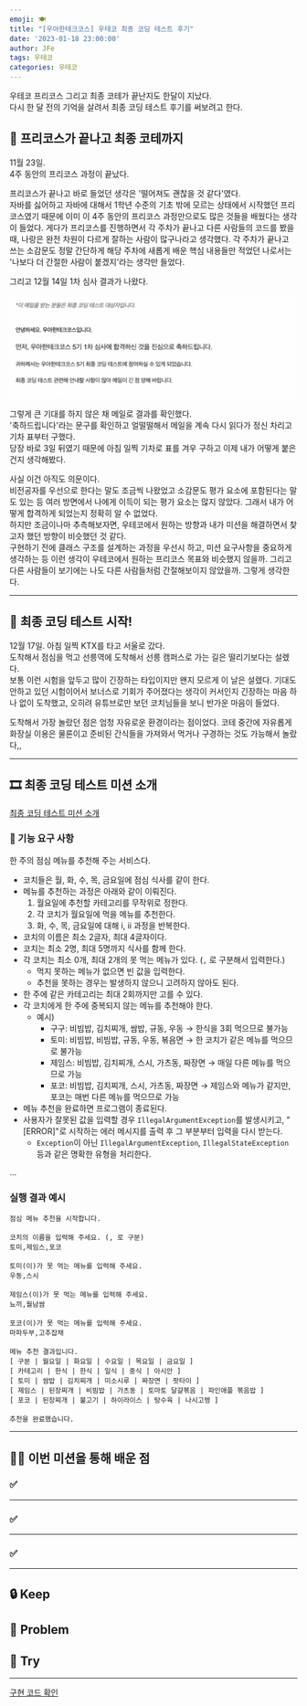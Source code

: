 ```yaml
---
emoji: 🍽
title: "[우아한테크코스] 우테코 최종 코딩 테스트 후기"
date: '2023-01-18 23:00:00'
author: JFe
tags: 우테코
categories: 우테코
---
```


우테코 프리코스 그리고 최종 코테가 끝난지도 한달이 지났다.  
다시 한 달 전의 기억을 살려서 최종 코딩 테스트 후기를 써보려고 한다.  

## 👏 프리코스가 끝나고 최종 코테까지

11월 23일.  
4주 동안의 프리코스 과정이 끝났다.  

프리코스가 끝나고 바로 들었던 생각은 '떨어져도 괜찮을 것 같다'였다.  
자바를 싫어하고 자바에 대해서 1학년 수준의 기초 밖에 모르는 상태에서 시작했던 프리코스였기 때문에 이미 이 4주 동안의 프리코스 과정만으로도 많은 것들을 배웠다는 생각이 들었다. 게다가 프리코스를 진행하면서 각 주차가 끝나고 다른 사람들의 코드를 봤을 때, 나랑은 완전 차원이 다르게 잘하는 사람이 많구나라고 생각했다. 각 주차가 끝나고 쓰는 소감문도 정말 간단하게 해당 주차에 새롭게 배운 핵심 내용들만 적었던 나로서는 '나보다 더 간절한 사람이 붙겠지'라는 생각만 들었다.  

그리고 12월 14일 1차 심사 결과가 나왔다.  

![precourse-result.png](precourse-result.png)

그렇게 큰 기대를 하지 않은 채 메일로 결과를 확인했다.  
'축하드립니다'라는 문구를 확인하고 얼떨떨해서 메일을 계속 다시 읽다가 정신 차리고 기차 표부터 구했다.  
당장 바로 3일 뒤였기 때문에 아침 일찍 기차로 표를 겨우 구하고 이제 내가 어떻게 붙은 건지 생각해봤다.  

사실 이건 아직도 의문이다.  
비전공자를 우선으로 한다는 말도 조금씩 나왔었고 소감문도 평가 요소에 포함된다는 말도 있는 등 여러 방면에서 나에게 이득이 되는 평가 요소는 많지 않았다. 그래서 내가 어떻게 합격하게 되었는지 정확히 알 수 없었다.  
하지만 조금이나마 추측해보자면, 우테코에서 원하는 방향과 내가 미션을 해결하면서 찾고자 했던 방향이 비슷했던 것 같다.  
구현하기 전에 클래스 구조를 설계하는 과정을 우선시 하고, 미션 요구사항을 중요하게 생각하는 등 이런 생각이 우테코에서 원하는 프리코스 목표와 비슷했지 않을까. 그리고 다른 사람들이 보기에는 나도 다른 사람들처럼 간절해보이지 않았을까. 그렇게 생각한다.  

---

## 👋 최종 코딩 테스트 시작!

12월 17일.
아침 일찍 KTX를 타고 서울로 갔다.  
도착해서 점심을 먹고 선릉역에 도착해서 선릉 캠퍼스로 가는 길은 떨리기보다는 설렜다.  
보통 이런 시험을 앞두고 많이 긴장하는 타입이지만 왠지 모르게 이 날은 설렜다. 기대도 안하고 있던 시험이어서 보너스로 기회가 주어졌다는 생각이 커서인지 긴장하는 마음 하나 없이 도착했고, 오히려 유튜브로만 보던 코치님들을 보니 반가운 마음이 들었다.  

도착해서 가장 놀랐던 점은 엄청 자유로운 환경이라는 점이었다. 코테 중간에 자유롭게 화장실 이용은 물론이고 준비된 간식들을 가져와서 먹거나 구경하는 것도 가능해서 놀랐다,,


---

## 🎞 최종 코딩 테스트 미션 소개

[최종 코딩 테스트 미션 소개](https://github.com/woowacourse-precourse/java-menu)  


### 🚀 기능 요구 사항

한 주의 점심 메뉴를 추천해 주는 서비스다.

- 코치들은 월, 화, 수, 목, 금요일에 점심 식사를 같이 한다.
- 메뉴를 추천하는 과정은 아래와 같이 이뤄진다.
  1. 월요일에 추천할 카테고리를 무작위로 정한다.
  2. 각 코치가 월요일에 먹을 메뉴를 추천한다.
  3. 화, 수, 목, 금요일에 대해 i, ii 과정을 반복한다.
- 코치의 이름은 최소 2글자, 최대 4글자이다.
- 코치는 최소 2명, 최대 5명까지 식사를 함께 한다.
- 각 코치는 최소 0개, 최대 2개의 못 먹는 메뉴가 있다. (`,` 로 구분해서 입력한다.)
  - 먹지 못하는 메뉴가 없으면 빈 값을 입력한다.
  - 추천을 못하는 경우는 발생하지 않으니 고려하지 않아도 된다.
- 한 주에 같은 카테고리는 최대 2회까지만 고를 수 있다.
- 각 코치에게 한 주에 중복되지 않는 메뉴를 추천해야 한다.
  - 예시)
    - 구구: 비빔밥, 김치찌개, 쌈밥, 규동, 우동 → 한식을 3회 먹으므로 불가능
    - 토미: 비빔밥, 비빔밥, 규동, 우동, 볶음면 → 한 코치가 같은 메뉴를 먹으므로 불가능
    - 제임스: 비빔밥, 김치찌개, 스시, 가츠동, 짜장면 → 매일 다른 메뉴를 먹으므로 가능
    - 포코: 비빔밥, 김치찌개, 스시, 가츠동, 짜장면 → 제임스와 메뉴가 같지만, 포코는 매번 다른 메뉴를 먹으므로 가능
- 메뉴 추천을 완료하면 프로그램이 종료된다.
- 사용자가 잘못된 값을 입력할 경우 `IllegalArgumentException`를 발생시키고, "[ERROR]"로 시작하는 에러 메시지를 출력 후 그 부분부터 입력을 다시
  받는다.
  - `Exception`이 아닌 `IllegalArgumentException`, `IllegalStateException` 등과 같은 명확한 유형을 처리한다.

...

### 실행 결과 예시

```
점심 메뉴 추천을 시작합니다.

코치의 이름을 입력해 주세요. (, 로 구분)
토미,제임스,포코

토미(이)가 못 먹는 메뉴를 입력해 주세요.
우동,스시

제임스(이)가 못 먹는 메뉴를 입력해 주세요.
뇨끼,월남쌈

포코(이)가 못 먹는 메뉴를 입력해 주세요.
마파두부,고추잡채

메뉴 추천 결과입니다.
[ 구분 | 월요일 | 화요일 | 수요일 | 목요일 | 금요일 ]
[ 카테고리 | 한식 | 한식 | 일식 | 중식 | 아시안 ]
[ 토미 | 쌈밥 | 김치찌개 | 미소시루 | 짜장면 | 팟타이 ]
[ 제임스 | 된장찌개 | 비빔밥 | 가츠동 | 토마토 달걀볶음 | 파인애플 볶음밥 ]
[ 포코 | 된장찌개 | 불고기 | 하이라이스 | 탕수육 | 나시고렝 ]

추천을 완료했습니다.
```

---

## 👨‍💻 이번 미션을 통해 배운 점

### ✅ 


---

### ✅ 

---

### ✅ 


---


## 🔒 Keep



## 🚧 Problem


## 🎯 Try


---

[구현 코드 확인](https://github.com/Go-Jaecheol/java-menu/tree/Go-Jaecheol)  


```toc
```